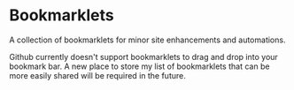 # Bookmarklets

A collection of bookmarklets for minor site enhancements and automations.

Github currently doesn't support bookmarklets to drag and drop into your bookmark bar. A new place to store my list of bookmarklets that can be more easily shared will be required in the future.
